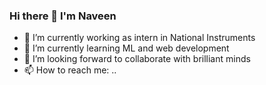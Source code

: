 ### Hi there 👋 I'm Naveen

- 🔭 I’m currently working as intern in National Instruments
- 🌱 I’m currently learning ML and web development
- 👯 I’m looking forward to collaborate with brilliant minds
- 📫 How to reach me: ..

<!--
**naveen13-06/naveen13-06** is a ✨ _special_ ✨ repository because its `README.md` (this file) appears on your GitHub profile.

Here are some ideas to get you started:

- 🔭 I’m currently working on ...
- 🌱 I’m currently learning ...
- 👯 I’m looking to collaborate on ...
- 🤔 I’m looking for help with ...
- 💬 Ask me about ...
- 📫 How to reach me: ...
- 😄 Pronouns: ...
- ⚡ Fun fact: ...
-->
